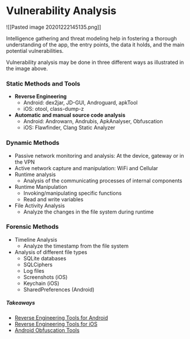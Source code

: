 # Vulnerability Analysis
![[Pasted image 20201222145135.png]]

Intelligence gathering and threat modeling help in fostering a thorough understanding of the app, the entry points, the data it holds, and the main potential vulnerabilities.

Vulnerability analysis may be done in three different ways as illustrated in the image above.


### Static Methods and Tools
-   **Reverse Engineering**
    -   Android: dex2jar, JD-GUI, Androguard, apkTool
    -   iOS: otool, class-dump-z
-   **Automatic and manual source code analysis**
    -   Android: Androwarn, Andrubis, ApkAnalyser, Obfuscation
    -   iOS: Flawfinder, Clang Static Analyzer


### Dynamic Methods
-   Passive network monitoring and analysis: At the device, gateway or in the VPN
-   Active network capture and manipulation: WiFi and Cellular
-   Runtime analysis
    -   Analysis of the communicating processes of internal components
-   Runtime Manipulation
    -   Invoking/manipulating specific functions
    -   Read and write variables
-   File Activity Analysis
    -   Analyze the changes in the file system during runtime


### Forensic Methods
-   Timeline Analysis
    -   Analyze the timestamp from the file system
-   Analysis of different file types
    -   SQLite databases
    -   SQLCiphers
    -   Log files
    -   Screenshots (iOS)
    -   Keychain (iOS)
    -   SharedPreferences (Android)


##### Takeaways
-   [Reverse Engineering Tools for Android](https://blog.aritraroy.in/15-tools-for-bulletproof-android-app-security-516bb8b1a8d5)
-   [Reverse Engineering Tools for iOS](http://iphonedevwiki.net/index.php/Reverse_Engineering_Tools)
-   [Android Obfuscation Tools](https://riis.com/blog/android-obfuscation-proguard-dexguard/)